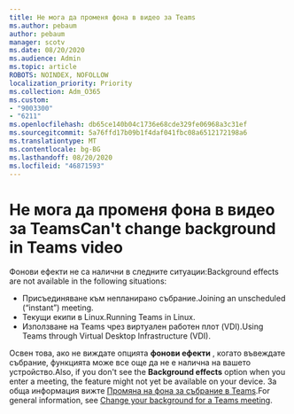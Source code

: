 ```yaml
---
title: Не мога да променя фона в видео за Teams
ms.author: pebaum
author: pebaum
manager: scotv
ms.date: 08/20/2020
ms.audience: Admin
ms.topic: article
ROBOTS: NOINDEX, NOFOLLOW
localization_priority: Priority
ms.collection: Adm_O365
ms.custom:
- "9003300"
- "6211"
ms.openlocfilehash: db65ce140b04c1736e68cde329fe06968a3c31ef
ms.sourcegitcommit: 5a76ffd17b09b1f4daf041fbc08a6512172198a6
ms.translationtype: MT
ms.contentlocale: bg-BG
ms.lasthandoff: 08/20/2020
ms.locfileid: "46871593"
---
```

# <a name="cant-change-background-in-teams-video"></a><span data-ttu-id="ff464-102">Не мога да променя фона в видео за Teams</span><span class="sxs-lookup"><span data-stu-id="ff464-102">Can't change background in Teams video</span></span>

<span data-ttu-id="ff464-103">Фонови ефекти не са налични в следните ситуации:</span><span class="sxs-lookup"><span data-stu-id="ff464-103">Background effects are not available in the following situations:</span></span>

- <span data-ttu-id="ff464-104">Присъединяване към непланирано събрание.</span><span class="sxs-lookup"><span data-stu-id="ff464-104">Joining an unscheduled (“instant”) meeting.</span></span>
- <span data-ttu-id="ff464-105">Текущи екипи в Linux.</span><span class="sxs-lookup"><span data-stu-id="ff464-105">Running Teams in Linux.</span></span>
- <span data-ttu-id="ff464-106">Използване на Teams чрез виртуален работен плот (VDI).</span><span class="sxs-lookup"><span data-stu-id="ff464-106">Using Teams through Virtual Desktop Infrastructure (VDI).</span></span>

<span data-ttu-id="ff464-107">Освен това, ако не виждате опцията **фонови ефекти** , когато въвеждате събрание, функцията може все още да не е налична на вашето устройство.</span><span class="sxs-lookup"><span data-stu-id="ff464-107">Also, if you don't see the **Background effects** option when you enter a meeting, the feature might not yet be available on your device.</span></span> <span data-ttu-id="ff464-108">За обща информация вижте [Промяна на фона за събрание в Teams](https://support.microsoft.com/office/change-your-background-for-a-teams-meeting-f77a2381-443a-499d-825e-509a140f4780).</span><span class="sxs-lookup"><span data-stu-id="ff464-108">For general information, see [Change your background for a Teams meeting](https://support.microsoft.com/office/change-your-background-for-a-teams-meeting-f77a2381-443a-499d-825e-509a140f4780).</span></span>